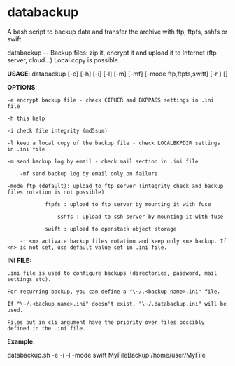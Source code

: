 # databackup

A bash script to backup data and transfer the archive with ftp, ftpfs, sshfs or swift.

databackup -- Backup files: zip it, encrypt it and upload it to Internet (ftp server, cloud...)
              Local copy is possible.

**USAGE**: databackup [-e] [-h] [-i] [-l] [-m] [-mf] [-mode ftp,ftpfs,swift] [-r <n>] <backup name> [<files>]

**OPTIONS**:

	-e encrypt backup file - check CIPHER and BKPPASS settings in .ini file

	-h this help

	-i check file integrity (md5sum)

	-l keep a local copy of the backup file - check LOCALBKPDIR settings in .ini file

	-m send backup log by email - check mail section in .ini file

        -mf send backup log by email only on failure

	-mode ftp (default): upload to ftp server (integrity check and backup files rotation is not possible)

	            ftpfs : upload to ftp server by mounting it with fuse

                    sshfs : upload to ssh server by mounting it with fuse

	            swift : upload to openstack object storage

        -r <n> activate backup files rotation and keep only <n> backup. If <n> is not set, use default value set in .ini file.

**INI FILE:**

	.ini file is used to configure backups (directories, password, mail settings etc).

	For recurring backup, you can define a "\~/.<backup name>.ini" file.

	If "\~/.<backup name>.ini" doesn't exist, "\~/.databackup.ini" will be used.

	Files put in cli argument have the priority over files possibly defined in the .ini file.

**Example**:

databackup.sh -e -i -l -mode swift MyFileBackup /home/user/MyFile


